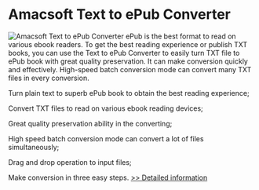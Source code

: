 # Amacsoft Text to ePub Converter
![Amacsoft Text to ePub Converter](https://mycommerce.akamaized.net/api/pimages/P300959830/BIG/300959830.PNG)
ePub is the best format to read on various ebook readers. To get the best reading experience or publish TXT books, you can use the Text to ePub Converter to easily turn TXT file to ePub book with great quality preservation. It can make conversion quickly and effectively. High-speed batch conversion mode can convert many TXT files in every conversion.

Turn plain text to superb ePub book to obtain the best reading experience;

Convert TXT files to read on various ebook reading devices;

Great quality preservation ability in the converting;

High speed batch conversion mode can convert a lot of files simultaneously;

Drag and drop operation to input files;

Make conversion in three easy steps.
[>> Detailed information](https://secure.shareit.com/shareit/product.html?productid=300959830&affiliateid=200057808)